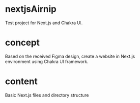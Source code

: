 # nextjsAirnip
Test project for Next.js and Chakra UI. 

# concept
Based on the received Figma design, create a website in Next.js environment using Chakra UI framework. 

# content
Basic Next.js files and directory structure
